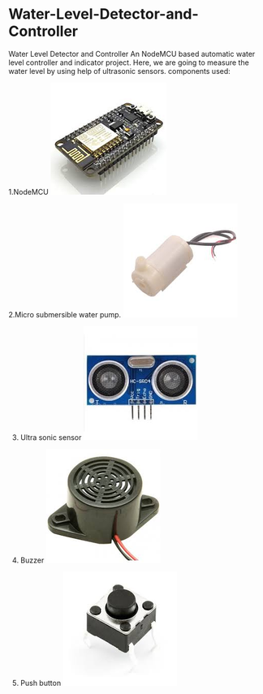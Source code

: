 # Water-Level-Detector-and-Controller
Water Level Detector and Controller 
An NodeMCU based automatic water level controller and indicator project. Here, we are going to measure the water level by using help of ultrasonic sensors.
components used:


 1.NodeMCU ![](node.jpg)
 
 2.Micro submersible water pump. ![](pump.jpg)
 
 3. Ultra sonic sensor ![](ultra.jpg)
 
 4. Buzzer ![](buzzer.jpg)
 
 5. Push button ![](button.jpg)
 
